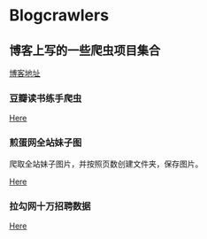 # Blogcrawlers

## 博客上写的一些爬虫项目集合

<a href="http://www.yukunweb.com/">博客地址</a>

### 豆瓣读书练手爬虫

<a href="http://www.yukunweb.com/339.html">Here</a>

### 煎蛋网全站妹子图

爬取全站妹子图片，并按照页数创建文件夹，保存图片。

<a href="http://www.yukunweb.com/345.html">Here</a>

### 拉勾网十万招聘数据

<a href="http://www.yukunweb.com/370.html">Here</a>